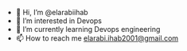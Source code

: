 - 👋 Hi, I’m @elarabiihab
- 👀 I’m interested in Devops
- 🌱 I’m currently learning Devops engineering
- 📫 How to reach me elarabi.ihab2001@gmail.com

<!---
elarabiihab/elarabiihab is a ✨ special ✨ repository because its `README.md` (this file) appears on your GitHub profile.
You can click the Preview link to take a look at your changes.
--->
